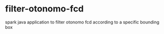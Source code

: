 # filter-otonomo-fcd
spark java application to filter otonomo fcd according to a specific bounding box
